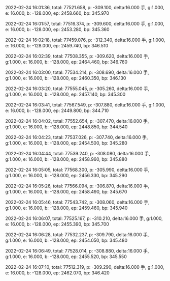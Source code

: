 2022-02-24 16:01:36, total: 77521.658, p: -309.100, delta:16.000 手, g:1.000, e: 16.000, b: -128.000, ep: 2458.660, bp: 345.970

2022-02-24 16:01:57, total: 77516.374, p: -309.600, delta:16.000 手, g:1.000, e: 16.000, b: -128.000, ep: 2453.280, bp: 345.360

2022-02-24 16:02:18, total: 77459.076, p: -312.340, delta:16.000 手, g:1.000, e: 16.000, b: -128.000, ep: 2459.740, bp: 346.510

2022-02-24 16:02:39, total: 77508.355, p: -309.620, delta:16.000 手, g:1.000, e: 16.000, b: -128.000, ep: 2464.460, bp: 346.760

2022-02-24 16:03:00, total: 77534.214, p: -308.690, delta:16.000 手, g:1.000, e: 16.000, b: -128.000, ep: 2460.350, bp: 346.130

2022-02-24 16:03:20, total: 77555.045, p: -305.260, delta:16.000 手, g:1.000, e: 16.000, b: -128.000, ep: 2457.140, bp: 345.300

2022-02-24 16:03:41, total: 77567.549, p: -307.880, delta:16.000 手, g:1.000, e: 16.000, b: -128.000, ep: 2449.800, bp: 344.710

2022-02-24 16:04:02, total: 77552.654, p: -307.470, delta:16.000 手, g:1.000, e: 16.000, b: -128.000, ep: 2448.850, bp: 344.540

2022-02-24 16:04:23, total: 77537.026, p: -307.740, delta:16.000 手, g:1.000, e: 16.000, b: -128.000, ep: 2454.500, bp: 345.280

2022-02-24 16:04:44, total: 77539.240, p: -308.080, delta:16.000 手, g:1.000, e: 16.000, b: -128.000, ep: 2458.960, bp: 345.880

2022-02-24 16:05:05, total: 77568.300, p: -305.990, delta:16.000 手, g:1.000, e: 16.000, b: -128.000, ep: 2456.330, bp: 345.290

2022-02-24 16:05:26, total: 77566.094, p: -306.870, delta:16.000 手, g:1.000, e: 16.000, b: -128.000, ep: 2458.490, bp: 345.670

2022-02-24 16:05:46, total: 77543.742, p: -308.060, delta:16.000 手, g:1.000, e: 16.000, b: -128.000, ep: 2459.460, bp: 345.940

2022-02-24 16:06:07, total: 77525.167, p: -310.210, delta:16.000 手, g:1.000, e: 16.000, b: -128.000, ep: 2455.390, bp: 345.700

2022-02-24 16:06:28, total: 77532.237, p: -309.790, delta:16.000 手, g:1.000, e: 16.000, b: -128.000, ep: 2454.050, bp: 345.480

2022-02-24 16:06:49, total: 77528.014, p: -308.880, delta:16.000 手, g:1.000, e: 16.000, b: -128.000, ep: 2455.520, bp: 345.550

2022-02-24 16:07:10, total: 77512.319, p: -309.290, delta:16.000 手, g:1.000, e: 16.000, b: -128.000, ep: 2462.070, bp: 346.420